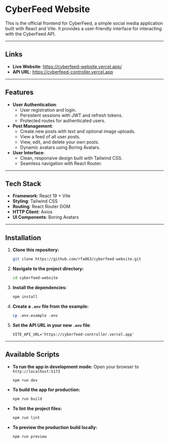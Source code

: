 # CyberFeed Website

This is the official frontend for CyberFeed, a simple social media application built with React and Vite. It provides a user-friendly interface for interacting with the CyberFeed API.

---

## Links

* **Live Website**: https://cyberfeed-website.vercel.app/
* **API URL**: https://cyberfeed-controller.vercel.app
---

## Features

* **User Authentication**:
    * User registration and login.
    * Persistent sessions with JWT and refresh tokens.
    * Protected routes for authenticated users.
* **Post Management**:
    * Create new posts with text and optional image uploads.
    * View a feed of all user posts.
    * View, edit, and delete your own posts.
    * Dynamic avatars using Boring Avatars.
* **User Interface**:
    * Clean, responsive design built with Tailwind CSS.
    * Seamless navigation with React Router.

---

## Tech Stack

* **Framework**: React 19 + Vite
* **Styling**: Tailwind CSS
* **Routing**: React Router DOM
* **HTTP Client**: Axios
* **UI Components**: Boring Avatars

---

## Installation

1.  **Clone this repository:**

    ```bash
    git clone https://github.com/rfa863/cyberfeed-website.git
    ```

2.  **Navigate to the project directory:**

    ```bash
    cd cyberfeed-website
    ```

3.  **Install the dependencies:**

    ```bash
    npm install
    ```

4.  **Create a `.env` file from the example:**

    ```bash
    cp .env.example .env
    ```

5.  **Set the API URL in your new `.env` file**:

    ```
    VITE_API_URL='https://cyberfeed-controller.vercel.app'
    ```

---

## Available Scripts

* **To run the app in development mode:**
    Open your browser to `http://localhost:5173`

    ```bash
    npm run dev
    ```

* **To build the app for production:**

    ```bash
    npm run build
    ```

* **To lint the project files:**

    ```bash
    npm run lint
    ```

* **To preview the production build locally:**

    ```bash
    npm run preview
    ```
